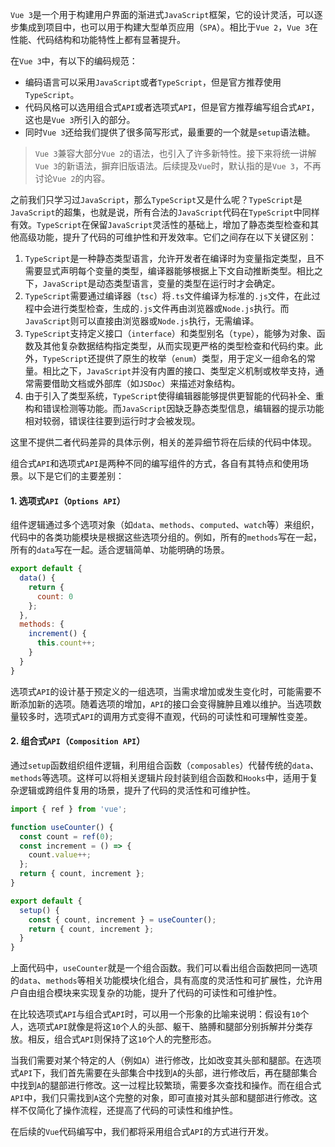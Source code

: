 `Vue 3`是一个用于构建用户界面的渐进式`JavaScript`框架，它的设计灵活，可以逐步集成到项目中，也可以用于构建大型单页应用（`SPA`）。相比于`Vue 2`，`Vue 3`在性能、代码结构和功能特性上都有显著提升。

在`Vue 3`中，有以下的编码规范：

- 编码语言可以采用`JavaScript`或者`TypeScript`，但是官方推荐使用`TypeScript`。
- 代码风格可以选用组合式`API`或者选项式`API`，但是官方推荐编写组合式`API`，这也是`Vue 3`所引入的部分。
- 同时`Vue 3`还给我们提供了很多简写形式，最重要的一个就是`setup`语法糖。

> `Vue 3`兼容大部分`Vue 2`的语法，也引入了许多新特性。接下来将统一讲解`Vue 3`的新语法，摒弃旧版语法。后续提及`Vue`时，默认指的是`Vue 3`，不再讨论`Vue 2`的内容。

之前我们只学习过`JavaScript`，那么`TypeScript`又是什么呢？`TypeScript`是`JavaScript`的超集，也就是说，所有合法的`JavaScript`代码在`TypeScript`中同样有效。`TypeScript`在保留`JavaScript`灵活性的基础上，增加了静态类型检查和其他高级功能，提升了代码的可维护性和开发效率。它们之间存在以下关键区别：

1. `TypeScript`是一种静态类型语言，允许开发者在编译时为变量指定类型，且不需要显式声明每个变量的类型，编译器能够根据上下文自动推断类型。相比之下，`JavaScript`是动态类型语言，变量的类型在运行时才会确定。
2. `TypeScript`需要通过编译器（`tsc`）将`.ts`文件编译为标准的`.js`文件，在此过程中会进行类型检查，生成的`.js`文件再由浏览器或`Node.js`执行。而`JavaScript`则可以直接由浏览器或`Node.js`执行，无需编译。
3. `TypeScript`支持定义接口（`interface`）和类型别名（`type`），能够为对象、函数及其他复杂数据结构指定类型，从而实现更严格的类型检查和代码约束。此外，`TypeScript`还提供了原生的枚举（`enum`）类型，用于定义一组命名的常量。相比之下，`JavaScript`并没有内置的接口、类型定义机制或枚举支持，通常需要借助文档或外部库（如`JSDoc`）来描述对象结构。
4. 由于引入了类型系统，`TypeScript`使得编辑器能够提供更智能的代码补全、重构和错误检测等功能。而`JavaScript`因缺乏静态类型信息，编辑器的提示功能相对较弱，错误往往要到运行时才会被发现。

这里不提供二者代码差异的具体示例，相关的差异细节将在后续的代码中体现。

组合式`API`和选项式`API`是两种不同的编写组件的方式，各自有其特点和使用场景。以下是它们的主要差别：

#### 1. 选项式`API`（`Options API`）

组件逻辑通过多个选项对象（如`data`、`methods`、`computed`、`watch`等）来组织，代码中的各类功能模块是根据这些选项分组的。例如，所有的`methods`写在一起，所有的`data`写在一起。适合逻辑简单、功能明确的场景。

```javascript
export default {
  data() {
    return {
      count: 0
    };
  },
  methods: {
    increment() {
      this.count++;
    }
  }
}
```

选项式`API`的设计基于预定义的一组选项，当需求增加或发生变化时，可能需要不断添加新的选项。随着选项的增加，`API`的接口会变得臃肿且难以维护。当选项数量较多时，选项式`API`的调用方式变得不直观，代码的可读性和可理解性变差。

#### 2. 组合式`API`（`Composition API`）

通过`setup`函数组织组件逻辑，利用组合函数（`composables`）代替传统的`data`、`methods`等选项。这样可以将相关逻辑片段封装到组合函数和`Hooks`中，适用于复杂逻辑或跨组件复用的场景，提升了代码的灵活性和可维护性。

```javascript
import { ref } from 'vue';

function useCounter() {
  const count = ref(0);
  const increment = () => {
    count.value++;
  };
  return { count, increment };
}

export default {
  setup() {
    const { count, increment } = useCounter();
    return { count, increment };
  }
}
```

上面代码中，`useCounter`就是一个组合函数。我们可以看出组合函数把同一选项的`data`、`methods`等相关功能模块化组合，具有高度的灵活性和可扩展性，允许用户自由组合模块来实现复杂的功能，提升了代码的可读性和可维护性。

在比较选项式`API`与组合式`API`时，可以用一个形象的比喻来说明：假设有`10`个人，选项式`API`就像是将这`10`个人的头部、躯干、胳膊和腿部分别拆解并分类存放。相反，组合式`API`则保持了这`10`个人的完整形态。

当我们需要对某个特定的人（例如`A`）进行修改，比如改变其头部和腿部。在选项式`API`下，我们首先需要在头部集合中找到`A`的头部，进行修改后，再在腿部集合中找到`A`的腿部进行修改。这一过程比较繁琐，需要多次查找和操作。而在组合式`API`中，我们只需找到`A`这个完整的对象，即可直接对其头部和腿部进行修改。这样不仅简化了操作流程，还提高了代码的可读性和维护性。

在后续的`Vue`代码编写中，我们都将采用组合式`API`的方式进行开发。
